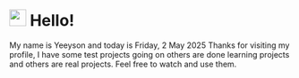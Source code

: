  <h1>
    <img src="https://emojis.slackmojis.com/emojis/images/1643510097/45343/hi.gif?1643510097" width="30"/> 
    Hello!
 </h1>
 <p>
    My name is Yeeyson and today is Friday, 2 May 2025
    Thanks for visiting my profile, I have some test projects going on others are done learning projects and others are real projects.
    Feel free to watch and use them.
 </p>